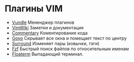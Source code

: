 # Плагины VIM

- [Vundle](vundle)
    Мененджер плагинов
- [VimWiki](vimwiki.md)
    Заметки и документация
- [Commentary](commentary)
    Коментирование кода
- [Goyo](goyo)
    Скрывает все окна и помещает текст по центру
- [Surround](surround)
    Изменяет пары (ковычки, тэги)
- [Fzf](fzf)
    Быстрый поиск файлов по относительным именам
- [Floaterm](vim-floaterm)
    Выпадающий терминал.
